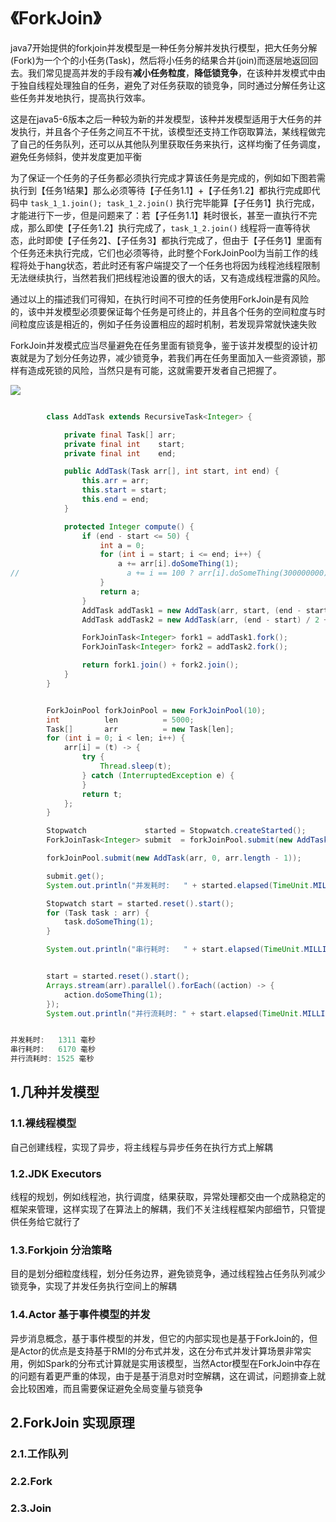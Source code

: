 # 《ForkJoin》

java7开始提供的forkjoin并发模型是一种任务分解并发执行模型，把大任务分解\(Fork\)为一个个的小任务\(Task\)，然后将小任务的结果合并\(join\)而逐层地返回回去。我们常见提高并发的手段有**减小任务粒度**，**降低锁竞争**，在该种并发模式中由于独自线程处理独自的任务，避免了对任务获取的锁竞争，同时通过分解任务让这些任务并发地执行，提高执行效率。

这是在java5-6版本之后一种较为新的并发模型，该种并发模型适用于大任务的并发执行，并且各个子任务之间互不干扰，该模型还支持工作窃取算法，某线程做完了自己的任务队列，还可以从其他队列里获取任务来执行，这样均衡了任务调度，避免任务倾斜，使并发度更加平衡

为了保证一个任务的子任务都必须执行完成才算该任务是完成的，例如如下图若需执行到【任务1结果】那么必须等待【子任务1.1】+【子任务1.2】都执行完成即代码中 `task_1_1.join(); task_1_2.join()` 执行完毕能算【子任务1】执行完成，才能进行下一步，但是问题来了：若【子任务1.1】耗时很长，甚至一直执行不完成，那么即使【子任务1.2】执行完成了，`task_1_2.join()` 线程将一直等待状态，此时即使【子任务2】、【子任务3】都执行完成了，但由于【子任务1】里面有个任务还未执行完成，它们也必须等待，此时整个ForkJoinPool为当前工作的线程将处于hang状态，若此时还有客户端提交了一个任务也将因为线程池线程限制无法继续执行，当然若我们把线程池设置的很大的话，又有造成线程泄露的风险。

通过以上的描述我们可得知，在执行时间不可控的任务使用ForkJoin是有风险的，该中并发模型必须要保证每个任务是可终止的，并且各个任务的空间粒度与时间粒度应该是相近的，例如子任务设置相应的超时机制，若发现异常就快速失败

ForkJoin并发模式应当尽量避免在任务里面有锁竞争，鉴于该并发模型的设计初衷就是为了划分任务边界，减少锁竞争，若我们再在任务里面加入一些资源锁，那样有造成死锁的风险，当然只是有可能，这就需要开发者自己把握了。

![](http://fuxiao.oss-cn-shanghai.aliyuncs.com/book/Forkjoin.png)

```java

        class AddTask extends RecursiveTask<Integer> {

            private final Task[] arr;
            private final int    start;
            private final int    end;

            public AddTask(Task arr[], int start, int end) {
                this.arr = arr;
                this.start = start;
                this.end = end;
            }

            protected Integer compute() {
                if (end - start <= 50) {
                    int a = 0;
                    for (int i = start; i <= end; i++) {
                        a += arr[i].doSomeThing(1);
//                        a += i == 100 ? arr[i].doSomeThing(300000000) : arr[i].doSomeThing(1);
                    }
                    return a;
                }
                AddTask addTask1 = new AddTask(arr, start, (end - start) / 2 + start);
                AddTask addTask2 = new AddTask(arr, (end - start) / 2 + 1 + start, end);

                ForkJoinTask<Integer> fork1 = addTask1.fork();
                ForkJoinTask<Integer> fork2 = addTask2.fork();

                return fork1.join() + fork2.join();
            }
        }


        ForkJoinPool forkJoinPool = new ForkJoinPool(10);
        int          len          = 5000;
        Task[]       arr          = new Task[len];
        for (int i = 0; i < len; i++) {
            arr[i] = (t) -> {
                try {
                    Thread.sleep(t);
                } catch (InterruptedException e) {
                }
                return t;
            };
        }

        Stopwatch             started = Stopwatch.createStarted();
        ForkJoinTask<Integer> submit  = forkJoinPool.submit(new AddTask(arr, 0, arr.length - 1));

        forkJoinPool.submit(new AddTask(arr, 0, arr.length - 1));

        submit.get();
        System.out.println("并发耗时:   " + started.elapsed(TimeUnit.MILLISECONDS) + " 毫秒");

        Stopwatch start = started.reset().start();
        for (Task task : arr) {
            task.doSomeThing(1);
        }

        System.out.println("串行耗时:   " + start.elapsed(TimeUnit.MILLISECONDS) + " 毫秒");


        start = started.reset().start();
        Arrays.stream(arr).parallel().forEach((action) -> {
            action.doSomeThing(1);
        });
        System.out.println("并行流耗时: " + start.elapsed(TimeUnit.MILLISECONDS) + " 毫秒");


并发耗时:   1311 毫秒
串行耗时:   6170 毫秒
并行流耗时: 1525 毫秒

```

## 1.几种并发模型

### 1.1.裸线程模型

自己创建线程，实现了异步，将主线程与异步任务在执行方式上解耦

### 1.2.JDK Executors

线程的规划，例如线程池，执行调度，结果获取，异常处理都交由一个成熟稳定的框架来管理，这样实现了在算法上的解耦，我们不关注线程框架内部细节，只管提供任务给它就行了

### 1.3.Forkjoin 分治策略

目的是划分细粒度线程，划分任务边界，避免锁竞争，通过线程独占任务队列减少锁竞争，实现了并发任务执行空间上的解耦

### 1.4.Actor 基于事件模型的并发

异步消息概念，基于事件模型的并发，但它的内部实现也是基于ForkJoin的，但是Actor的优点是支持基于RMI的分布式并发，这在分布式并发计算场景非常实用，例如Spark的分布式计算就是实用该模型，当然Actor模型在ForkJoin中存在的问题有着更严重的体现，由于是基于消息对时空解耦，这在调试，问题排查上就会比较困难，而且需要保证避免全局变量与锁竞争

## 2.ForkJoin 实现原理

### 2.1.工作队列

### 2.2.Fork

### 2.3.Join

